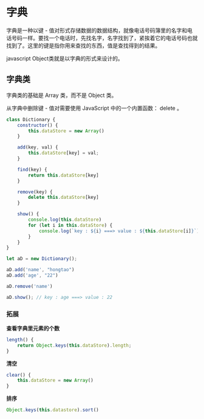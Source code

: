 # 字典

字典是一种以键 - 值对形式存储数据的数据结构，就像电话号码簿里的名字和电话号码一样。要找一个电话时，先找名字，名字找到了，紧挨着它的电话号码也就找到了。这里的键是指你用来查找的东西，值是查找得到的结果。

javascript Object类就是以字典的形式来设计的。

## 字典类

字典类的基础是 Array 类，而不是 Object 类。

从字典中删除键 - 值对需要使用 JavaScript 中的一个内置函数： delete 。

```js
class Dictionary {
    constructor() {
        this.dataStore = new Array()
    }

    add(key, val) {
        this.dataStore[key] = val;
    }

    find(key) {
        return this.dataStore[key]
    }

    remove(key) {
        delete this.dataStore[key]
    }

    show() {
        console.log(this.dataStore)
        for (let i in this.dataStore) {
            console.log(`key : ${i} ===> value : ${this.dataStore[i]}`)
        }
    }
}

let aD = new Dictionary();

aD.add('name', "hongtao")
aD.add('age', "22")

aD.remove('name')

aD.show(); // key : age ===> value : 22

```

### 拓展

**查看字典里元素的个数**

```js
length() {
    return Object.keys(this.dataStore).length;
}
```

**清空**

```js
clear() {
    this.dataStore = new Array()
}
```

**排序**

```js
Object.keys(this.datastore).sort()
```

